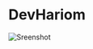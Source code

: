 # DevHariom
![Sreenshot](https://user-images.githubusercontent.com/94869944/210163727-3e3a65cc-0579-45b0-aade-b1968069d37c.png)
